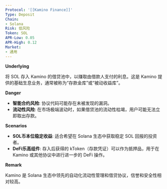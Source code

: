 ```yaml
---
Protocol: '[[Kamino Finance]]'
Type: Deposit
Chain:
- Solana
Risk: 低风险
Token: SOL
APR-Low: 0.05
APR-High: 0.12
Market:
- 通用
---
```

**Underlying**

将 SOL 存入 Kamino 的借贷池中，以赚取由借款人支付的利息。这是 Kamino 提供的基础生息业务，通常被称为“存款金库”或“被动收益库”。

**Danger**

- **智能合约风险**: 协议代码可能存在未被发现的漏洞。
- **流动性风险**: 在市场极端波动时，如果借贷池的流动性枯竭，用户可能无法立即取出存款。

**Scenarios**

- **SOL币本位稳定收益**: 适合希望在 Solana 生态中获取稳定 SOL 回报的投资者。
- **DeFi乐高组件**: 存入后获得的 kToken（存款凭证）可以作为抵押品，用于在 Kamino 或其他协议中进行进一步的 DeFi 操作。

**Remark**

Kamino 是 Solana 生态中领先的自动化流动性管理和借贷协议，信誉和安全性相对较高。

